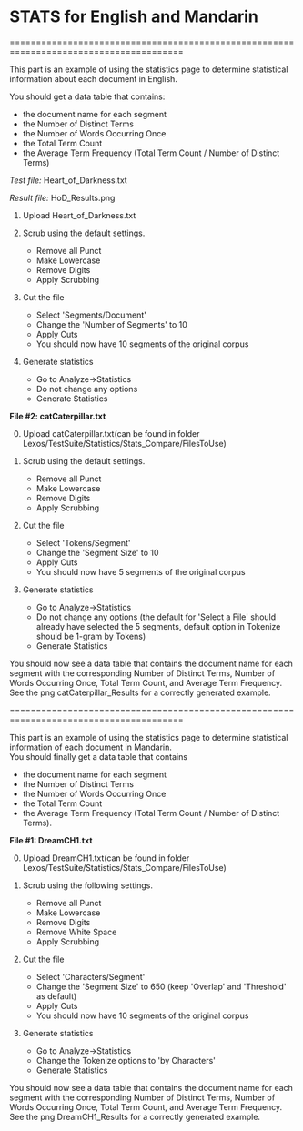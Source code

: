 # STATS for English and Mandarin

=======================================================================================

This part is an example of using the statistics page to determine statistical
information about each document in English.  

You should get a data table that contains:
- the document name for each segment
- the Number of Distinct Terms
- the Number of Words Occurring Once
- the Total Term Count
- the Average Term Frequency (Total Term Count / Number of Distinct Terms) 


*Test file:* Heart_of_Darkness.txt

*Result file:* HoD_Results.png

1. Upload Heart_of_Darkness.txt

2. Scrub using the default settings.
	- Remove all Punct
	- Make Lowercase
	- Remove Digits
	- Apply Scrubbing

3. Cut the file
	- Select 'Segments/Document'
	- Change the 'Number of Segments' to 10
	- Apply Cuts 
	- You should now have 10 segments of the original corpus
	
3. Generate statistics
	- Go to Analyze->Statistics
	- Do not change any options 
	- Generate Statistics



**File #2: catCaterpillar.txt**

0. Upload catCaterpillar.txt(can be found in folder Lexos/TestSuite/Statistics/Stats_Compare/FilesToUse)

1. Scrub using the default settings.

	- Remove all Punct
	- Make Lowercase
	- Remove Digits
	- Apply Scrubbing
2. Cut the file

	- Select 'Tokens/Segment'
	- Change the 'Segment Size' to 10
	- Apply Cuts 
	- You should now have 5 segments of the original corpus
3. Generate statistics

	- Go to Analyze->Statistics
	- Do not change any options (the default for 'Select a File' should already have selected the 5 segments, default option in Tokenize should be 1-gram by Tokens)
	- Generate Statistics

You should now see a data table that contains the document name for each segment
with the corresponding Number of Distinct Terms, Number of Words Occurring Once,
Total Term Count, and Average Term Frequency. 
See the png catCaterpillar_Results for a correctly generated example.

=======================================================================================

This part is an example of using the statistics page to determine statistical
information of each document in Mandarin.  
You should finally get a data table that contains 
- the document name for each segment
- the Number of Distinct Terms
- the Number of Words Occurring Once
- the Total Term Count
- the Average Term Frequency (Total Term Count / Number of Distinct Terms). 


**File #1: DreamCH1.txt**

0. Upload DreamCH1.txt(can be found in folder Lexos/TestSuite/Statistics/Stats_Compare/FilesToUse)

1. Scrub using the following settings.

	- Remove all Punct
	- Make Lowercase
	- Remove Digits
	- Remove White Space
	- Apply Scrubbing
2. Cut the file

	- Select 'Characters/Segment'
	- Change the 'Segment Size' to 650 (keep 'Overlap' and 'Threshold' as default)
	- Apply Cuts 
	- You should now have 10 segments of the original corpus
3. Generate statistics

	- Go to Analyze->Statistics
	- Change the Tokenize options to 'by Characters'
	- Generate Statistics

You should now see a data table that contains the document name for each segment
with the corresponding Number of Distinct Terms, Number of Words Occurring Once,
Total Term Count, and Average Term Frequency. 
See the png DreamCH1_Results for a correctly generated example. 

